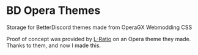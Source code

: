 # BD Opera Themes
Storage for BetterDiscord themes made from OperaGX Webmodding CSS

Proof of concept was provided by <a href="https://github.com/L-Ratio">L-Ratio</a> on an Opera theme they made. Thanks to them, and now I made this.
